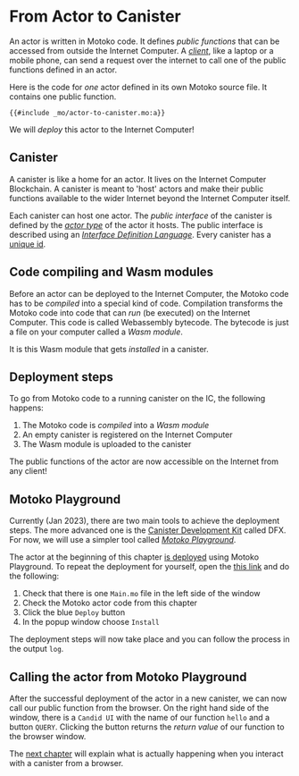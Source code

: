 # From Actor to Canister

An actor is written in Motoko code. It defines *public functions* that can be accessed from outside the Internet Computer. A [*client*](/internet-computer-programming-concepts/canister-calling.html), like a laptop or a mobile phone, can send a request over the internet to call one of the public functions defined in an actor.  

Here is the code for *one* actor defined in its own Motoko source file. It contains one public function. 

```motoko
{{#include _mo/actor-to-canister.mo:a}}
```

We will *deploy* this actor to the Internet Computer!

## Canister
A canister is like a home for an actor. It lives on the Internet Computer Blockchain. A canister is meant to 'host' actors and make their public functions available to the wider Internet beyond the Internet Computer itself. 

Each canister can host one actor. The *public interface* of the canister is defined by the [*actor type*](/internet-computer-programming-concepts/actors.html#actor-type) of the actor it hosts. The public interface is described using an [*Interface Definition Language*](/internet-computer-programming-concepts/shared-types-and-candid.html). Every canister has a [unique id](/internet-computer-programming-concepts/principals-and-authentication.html).

## Code compiling and Wasm modules
Before an actor can be deployed to the Internet Computer, the Motoko code has to be *compiled* into a special kind of code. Compilation transforms the Motoko code into code that can *run* (be executed) on the Internet Computer. This code is called Webassembly bytecode. The bytecode is just a file on your computer called a *Wasm module*.

It is this Wasm module that gets *installed* in a canister. 

## Deployment steps
To go from Motoko code to a running canister on the IC, the following happens:
1. The Motoko code is *compiled* into a *Wasm module*
2. An empty canister is registered on the Internet Computer
3. The Wasm module is uploaded to the canister

The public functions of the actor are now accessible on the Internet from any client!

## Motoko Playground
Currently (Jan 2023), there are two main tools to achieve the deployment steps. The more advanced one is the [Canister Development Kit](/project-deployment/installing-sdk.html) called DFX. For now, we will use a simpler tool called [*Motoko Playground*](https://m7sm4-2iaaa-aaaab-qabra-cai.raw.ic0.app/).

The actor at the beginning of this chapter [is deployed](https://m7sm4-2iaaa-aaaab-qabra-cai.raw.ic0.app/?tag=262732315) using Motoko Playground. To repeat the deployment for yourself, open the [this link](https://m7sm4-2iaaa-aaaab-qabra-cai.raw.ic0.app/?tag=262732315) and do the following: 

1. Check that there is one `Main.mo` file in the left side of the window
2. Check the Motoko actor code from this chapter
3. Click the blue `Deploy` button
4. In the popup window choose `Install`

The deployment steps will now take place and you can follow the process in the output `log`. 

## Calling the actor from Motoko Playground
After the successful deployment of the actor in a new canister, we can now call our public function from the browser. On the right hand side of the window, there is a `Candid UI` with the name of our function `hello` and a button `QUERY`. Clicking the button returns the *return value* of our function to the browser window. 

The [next chapter](/internet-computer-programming-concepts/canister-calling.html) will explain what is actually happening when you interact with a canister from a browser. 


